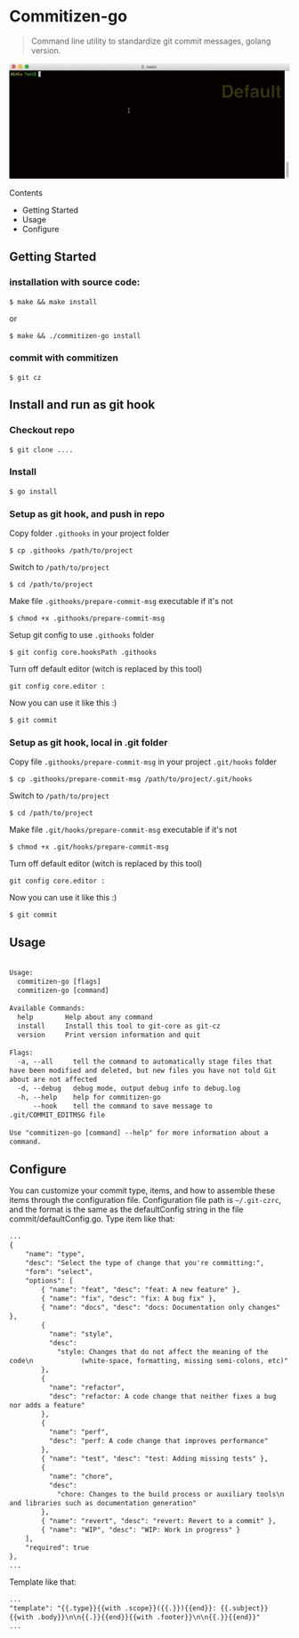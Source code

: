 # Commitizen-go
> Command line utility to standardize git commit messages, golang version.

![demo](docs/images/demo.gif)

Contents
- Getting Started
- Usage
- Configure

## Getting Started
### installation with source code:
```
$ make && make install
```
or 
```
$ make && ./commitizen-go install
```
### commit with commitizen
```
$ git cz
```

## Install and run as git hook

### Checkout repo

```
$ git clone ....
```

### Install

```
$ go install
```

### Setup as git hook, and push in repo

Copy folder `.githooks` in your project folder

```
$ cp .githooks /path/to/project
```
Switch to `/path/to/project`

```
$ cd /path/to/project
```
Make file `.githooks/prepare-commit-msg` executable if it's not

```
$ chmod +x .githooks/prepare-commit-msg
```

Setup git config to use `.githooks` folder

```
$ git config core.hooksPath .githooks
```
Turn off default editor (witch is replaced by this tool)

```
git config core.editor :
```
Now you can use it like this :)

```
$ git commit
```

### Setup as git hook, local in .git folder

Copy file `.githooks/prepare-commit-msg` in your project `.git/hooks` folder

```
$ cp .githooks/prepare-commit-msg /path/to/project/.git/hooks
```
Switch to `/path/to/project`

```
$ cd /path/to/project
```
Make file `.git/hooks/prepare-commit-msg` executable if it's not

```
$ chmod +x .git/hooks/prepare-commit-msg
```
Turn off default editor (witch is replaced by this tool)

```
git config core.editor :
```
Now you can use it like this :)

```
$ git commit
```


## Usage
```

Usage:
  commitizen-go [flags]
  commitizen-go [command]

Available Commands:
  help        Help about any command
  install     Install this tool to git-core as git-cz
  version     Print version information and quit

Flags:
  -a, --all     tell the command to automatically stage files that have been modified and deleted, but new files you have not told Git about are not affected
  -d, --debug   debug mode, output debug info to debug.log
  -h, --help    help for commitizen-go
      --hook    tell the command to save message to .git/COMMIT_EDITMSG file

Use "commitizen-go [command] --help" for more information about a command.
```

## Configure
You can customize your commit type, items, and how to assemble these items through the configuration file.
Configuration file path is `~/.git-czrc`, and the format is the same as the defaultConfig string in the file commit/defaultConfig.go.
Type item like that:
```
...
{
	"name": "type",
	"desc": "Select the type of change that you're committing:",
	"form": "select",
	"options": [
		{ "name": "feat", "desc": "feat: A new feature" },
		{ "name": "fix", "desc": "fix: A bug fix" },
		{ "name": "docs", "desc": "docs: Documentation only changes" },
		{
		  "name": "style",
		  "desc":
			"style: Changes that do not affect the meaning of the code\n            (white-space, formatting, missing semi-colons, etc)"
		},
		{
		  "name": "refactor",
		  "desc": "refactor: A code change that neither fixes a bug nor adds a feature"
		},
		{
		  "name": "perf",
		  "desc": "perf: A code change that improves performance"
		},
		{ "name": "test", "desc": "test: Adding missing tests" },
		{
		  "name": "chore",
		  "desc":
			"chore: Changes to the build process or auxiliary tools\n            and libraries such as documentation generation"
		},
		{ "name": "revert", "desc": "revert: Revert to a commit" },
		{ "name": "WIP", "desc": "WIP: Work in progress" }
	],
	"required": true
},
...
```
Template like that:
```
...
"template": "{{.type}}{{with .scope}}({{.}}){{end}}: {{.subject}}{{with .body}}\n\n{{.}}{{end}}{{with .footer}}\n\n{{.}}{{end}}"
...
```
